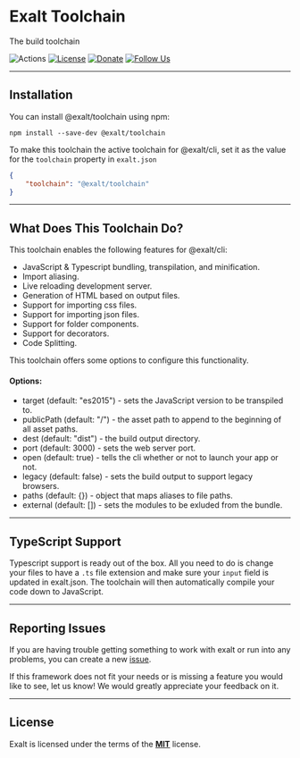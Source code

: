 # Exalt Toolchain

The build toolchain

![Actions](https://github.com/exalt/exalt/workflows/build/badge.svg)
[![License](https://img.shields.io/badge/license-MIT-blue.svg)](https://github.com/exalt/exalt/blob/main/LICENSE)
[![Donate](https://img.shields.io/badge/patreon-donate-green.svg)](https://www.patreon.com/outwalkstudios)
[![Follow Us](https://img.shields.io/badge/follow-on%20twitter-4AA1EC.svg)](https://twitter.com/exaltjs)

---

## Installation

You can install @exalt/toolchain using npm:

```
npm install --save-dev @exalt/toolchain
```

To make this toolchain the active toolchain for @exalt/cli, set it as the value for the
`toolchain` property in `exalt.json`

```json
{
    "toolchain": "@exalt/toolchain"
}
```

---

## What Does This Toolchain Do?

This toolchain enables the following features for @exalt/cli:
- JavaScript & Typescript bundling, transpilation, and minification.
- Import aliasing.
- Live reloading development server.
- Generation of HTML based on output files.
- Support for importing css files.
- Support for importing json files.
- Support for folder components.
- Support for decorators.
- Code Splitting.


This toolchain offers some options to configure this functionality.

#### Options:
- target (default: "es2015") - sets the JavaScript version to be transpiled to.
- publicPath (default: "/") - the asset path to append to the beginning of all asset paths.
- dest (default: "dist") - the build output directory.
- port (default: 3000) - sets the web server port.
- open (default: true) - tells the cli whether or not to launch your app or not.
- legacy (default: false) - sets the build output to support legacy browsers.
- paths (default: {}) - object that maps aliases to file paths.
- external (default: []) - sets the modules to be exluded from the bundle.

---

## TypeScript Support

Typescript support is ready out of the box. All you need to do is change your files to have a `.ts` file extension and make sure your `input` field is updated in exalt.json. The toolchain will then automatically compile your code down to JavaScript.

---

## Reporting Issues

If you are having trouble getting something to work with exalt or run into any problems, you can create a new [issue](https://github.com/exalt/exalt/issues).

If this framework does not fit your needs or is missing a feature you would like to see, let us know! We would greatly appreciate your feedback on it.

---

## License

Exalt is licensed under the terms of the [**MIT**](https://github.com/exalt/exalt/blob/main/LICENSE) license.